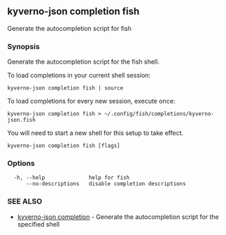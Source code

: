 ## kyverno-json completion fish

Generate the autocompletion script for fish

### Synopsis

Generate the autocompletion script for the fish shell.

To load completions in your current shell session:

	kyverno-json completion fish | source

To load completions for every new session, execute once:

	kyverno-json completion fish > ~/.config/fish/completions/kyverno-json.fish

You will need to start a new shell for this setup to take effect.


```
kyverno-json completion fish [flags]
```

### Options

```
  -h, --help              help for fish
      --no-descriptions   disable completion descriptions
```

### SEE ALSO

* [kyverno-json completion](kyverno-json_completion.md)	 - Generate the autocompletion script for the specified shell

